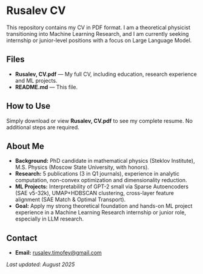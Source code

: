 # Rusalev CV

This repository contains my CV in PDF format. I am a theoretical physicist transitioning into Machine Learning Research, and I am currently seeking internship or junior-level positions with a focus on Large Language Model.

## Files

- **Rusalev, CV.pdf** — My full CV, including education, research experience and ML projects.  
- **README.md** — This file.

## How to Use

Simply download or view **Rusalev, CV.pdf** to see my complete resume. No additional steps are required.

## About Me

- **Background:** PhD candidate in mathematical physics (Steklov Institute), M.S. Physics (Moscow State University, with honors).  
- **Research:** 5 publications (3 in Q1 journals), experience in analytic computation, non-convex optimization and dimensionality reduction.  
- **ML Projects:** Interpretability of GPT-2 small via Sparse Autoencoders (SAE v5-32k), UMAP+HDBSCAN clustering, cross-layer feature alignment (SAE Match & Optimal Transport).  
- **Goal:** Apply my strong theoretical foundation and hands-on ML project experience in a Machine Learning Research internship or junior role, especially in LLM research.

## Contact

- **Email:** rusalev.timofey@gmail.com  

_Last updated: August 2025_  
